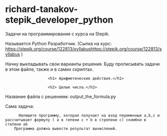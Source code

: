 # richard-tanakov-stepik_developer_python

Задачи на программирование с курса на Stepik.

Называется Python Разработчик.  (Сылка на курс: https://stepik.org/course/122813/syllabushttps://stepik.org/course/122813/syllabus )


Начну выкладывать свои варианты решения. Буду прописывать задачи в этом файле, также и в самих скриптах.



                       <h1> Арифметические действия.</h1>

                       <h2> Целые числа.</h2>


Название файла с решением: output_the_formula.py

Сама задача: 
         
          Напишите программу, которая получает на вход переменные a,b,c и рассчитывает формулу ( a в тепени c + b в стрепени c) скомбки в степени ab
        Программа должна вывести результат вычислений.

